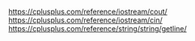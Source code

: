 https://cplusplus.com/reference/iostream/cout/
https://cplusplus.com/reference/iostream/cin/
https://cplusplus.com/reference/string/string/getline/